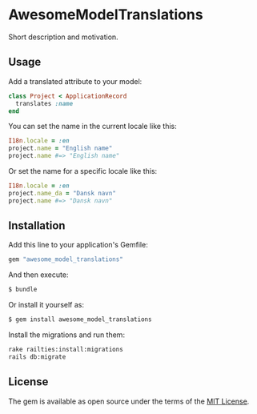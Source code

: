 # AwesomeModelTranslations
Short description and motivation.

## Usage

Add a translated attribute to your model:
```ruby
class Project < ApplicationRecord
  translates :name
end
```

You can set the name in the current locale like this:
```ruby
I18n.locale = :en
project.name = "English name"
project.name #=> "English name"
```

Or set the name for a specific locale like this:
```ruby
I18n.locale = :en
project.name_da = "Dansk navn"
project.name #=> "Dansk navn"
```

## Installation
Add this line to your application's Gemfile:

```ruby
gem "awesome_model_translations"
```

And then execute:
```bash
$ bundle
```

Or install it yourself as:
```bash
$ gem install awesome_model_translations
```

Install the migrations and run them:
```bash
rake railties:install:migrations
rails db:migrate
```

## License
The gem is available as open source under the terms of the [MIT License](https://opensource.org/licenses/MIT).
